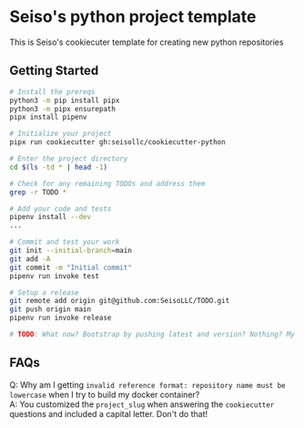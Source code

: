 # Seiso's python project template
This is Seiso's cookiecuter template for creating new python repositories

## Getting Started
```bash
# Install the prereqs
python3 -m pip install pipx
python3 -m pipx ensurepath
pipx install pipenv

# Initialize your project
pipx run cookiecutter gh:seisollc/cookiecutter-python

# Enter the project directory
cd $(ls -td * | head -1)

# Check for any remaining TODOs and address them
grep -r TODO *

# Add your code and tests
pipenv install --dev
...

# Commit and test your work
git init --initial-branch=main
git add -A
git commit -m "Initial commit"
pipenv run invoke test

# Setup a release
git remote add origin git@github.com:SeisoLLC/TODO.git
git push origin main
pipenv run invoke release

# TODO: What now? Bootstrap by pushing latest and version? Nothing? My brain is broken.
```

## FAQs
Q: Why am I getting `invalid reference format: repository name must be lowercase` when I try to build my docker container?  
A: You customized the `project_slug` when answering the `cookiecutter` questions and included a capital letter. Don't do that!  
